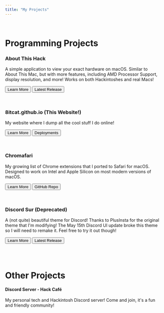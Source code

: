 ```yaml
---
title: "My Projects"
---
```


<br>

# Programming Projects

### About This Hack

A simple application to view your exact hardware on macOS. Similar to About This Mac, but with more features, including AMD Processor Support, display resolution, and more! Works on both Hackintoshes and real Macs!

<form target="_blank">
  <button class="btn btn-primary" formaction="https://github.com/8itCat/About-This-Hack/">Learn More</button>
  <button class="btn btn-primary" formaction="https://github.com/8itCat/About-This-Hack/releases/latest">Latest Release</button>
</form>
<br>

### 8itcat.github.io (This Website!)

My website where I dump all the cool stuff I do online!

<form target="_blank">
  <button class="btn btn-primary" formaction="https://github.com/8itCat/8itCat.github.io/">Learn More</button>
  <button class="btn btn-primary" formaction="https://github.com/8itCat/8itCat.github.io/deployments/activity_log?environment=github-pages">Deployments</button>
</form>
<br>

### Chromafari

My growing list of Chrome extensions that I ported to Safari for macOS. Designed to work on Intel and Apple Silicon on most modern versions of macOS.

<form target="_blank">
  <button class="btn btn-primary" formaction="https://8itCat.github.io/chromafari/">Learn More</button>
  <button class="btn btn-primary" formaction="https://github.com/8itCat/Chromafari/">GitHub Repo</button>
</form>
<br>

### Discord Sur (Deprecated)

A (not quite) beautiful theme for Discord! Thanks to PlusInsta for the original theme that I'm modifying! The May 15th Discord UI update broke this theme so I will need to remake it. Feel free to try it out though!

<form target="_blank">
  <button class="btn btn-primary" formaction="https://github.com/8itCat/Discord-Sur/">Learn More</button>
  <button class="btn btn-primary" formaction="https://github.com/8itCat/Discord-Sur/releases/latest">Latest Release</button>
</form>
<br>
<br>

# Other Projects

#### Discord Server - Hack Café

My personal tech and Hackintosh Discord server! Come and join, it's a fun and friendly community!

<script src='https://cdn.jsdelivr.net/npm/@widgetbot/crate@3' async defer>
    new Crate({
        server: '803647272008941638', // Hack Café
        channel: '803647272008941641' // #bot-commands
    })
</script>
<br>
